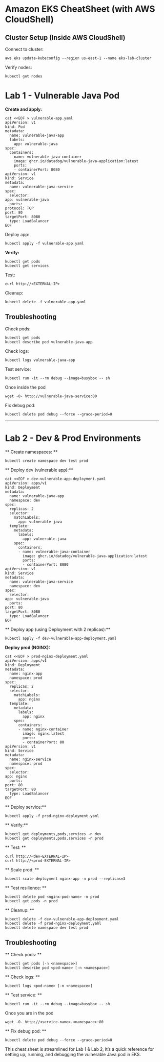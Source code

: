# Amazon EKS CheatSheet (with AWS CloudShell)

## Cluster Setup (Inside AWS CloudShell)

Connect to cluster:

```
aws eks update-kubeconfig --region us-east-1 --name eks-lab-cluster
```

Verify nodes:

```
kubectl get nodes
```

# Lab 1 - Vulnerable Java Pod

**Create and apply:**

```
cat <<EOF > vulnerable-app.yaml
apiVersion: v1
kind: Pod
metadata:
  name: vulnerable-java-app
  labels:
    app: vulnerable-java
spec:
  containers:
  - name: vulnerable-java-container
    image: ghcr.io/datadog/vulnerable-java-application:latest
    ports:
    - containerPort: 8080
apiVersion: v1
kind: Service
metadata:
  name: vulnerable-java-service
spec:
  selector:
app: vulnerable-java
  ports:
protocol: TCP
port: 80
targetPort: 8080
  type: LoadBalancer
EOF
```

Deploy app:

```
kubectl apply -f vulnerable-app.yaml
```

**Verify:**

```
kubectl get pods
kubectl get services
```

Test:

```
curl http://<EXTERNAL-IP>
```

Cleanup:

```
kubectl delete -f vulnerable-app.yaml
```

## Troubleshooting

Check pods:

```
kubectl get pods
kubectl describe pod vulnerable-java-app
```

Check logs:

```
kubectl logs vulnerable-java-app
```

Test service:

```
kubectl run -it --rm debug --image=busybox -- sh
```

Once inside the pod

```
wget -O- http://vulnerable-java-service:80
```

Fix debug pod:

```
kubectl delete pod debug --force --grace-period=0
```

---

# Lab 2 - Dev & Prod Environments

** Create namespaces: **

```
kubectl create namespace dev test prod
```

** Deploy dev (vulnerable app):**

```
cat <<EOF > dev-vulnerable-app-deployment.yaml
apiVersion: apps/v1
kind: Deployment
metadata:
  name: vulnerable-java-app
  namespace: dev
spec:
  replicas: 2
  selector:
    matchLabels:
      app: vulnerable-java
  template:
    metadata:
      labels:
        app: vulnerable-java
    spec:
      containers:
      - name: vulnerable-java-container
        image: ghcr.io/datadog/vulnerable-java-application:latest
        ports:
        - containerPort: 8080
apiVersion: v1
kind: Service
metadata:
  name: vulnerable-java-service
  namespace: dev
spec:
  selector:
app: vulnerable-java
  ports:
port: 80
targetPort: 8080
  type: LoadBalancer
EOF
```

** Deploy app (using Deployment with 2 replicas):**

```
kubectl apply -f dev-vulnerable-app-deployment.yaml
```

**Deploy prod (NGINX):**

```
cat <<EOF > prod-nginx-deployment.yaml
apiVersion: apps/v1
kind: Deployment
metadata:
  name: nginx-app
  namespace: prod
spec:
  replicas: 2
  selector:
    matchLabels:
      app: nginx
  template:
    metadata:
      labels:
        app: nginx
    spec:
      containers:
      - name: nginx-container
        image: nginx:latest
        ports:
        - containerPort: 80
apiVersion: v1
kind: Service
metadata:
  name: nginx-service
  namespace: prod
spec:
  selector:
app: nginx
  ports:
port: 80
targetPort: 80
  type: LoadBalancer
EOF
```

** Deploy service:**

```
kubectl apply -f prod-nginx-deployment.yaml
```

** Verify:**

```
kubectl get deployments,pods,services -n dev
kubectl get deployments,pods,services -n prod
```

** Test: **

```
curl http://<dev-EXTERNAL-IP>
curl http://<prod-EXTERNAL-IP>
```

** Scale prod: **

```
kubectl scale deployment nginx-app -n prod --replicas=3
```

** Test resilience: **

```
kubectl delete pod <nginx-pod-name> -n prod
kubectl get pods -n prod
```

** Cleanup: **

```
kubectl delete -f dev-vulnerable-app-deployment.yaml
kubectl delete -f prod-nginx-deployment.yaml
kubectl delete namespace dev test prod
```

## Troubleshooting

** Check pods: **

```
kubectl get pods [-n <namespace>]
kubectl describe pod <pod-name> [-n <namespace>]
```

** Check logs: **

```
kubectl logs <pod-name> [-n <namespace>]
```

** Test service: **

```
kubectl run -it --rm debug --image=busybox -- sh
```

Once you are in the pod

```
wget -O- http://<service-name>.<namespace>:80
```

** Fix debug pod: **

```
kubectl delete pod debug --force --grace-period=0
```


This cheat sheet is streamlined for Lab 1 & Lab 2,  It’s a quick reference for setting up, running, and debugging the vulnerable Java pod in EKS.
